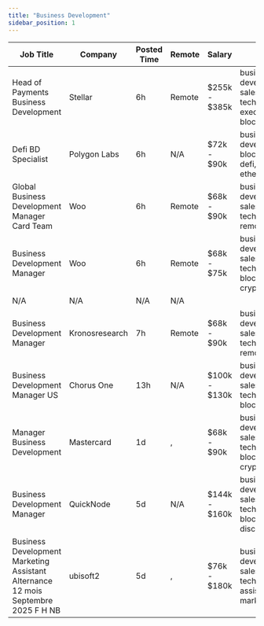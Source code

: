 ```yaml
---
title: "Business Development"
sidebar_position: 1
---
```


| Job Title | Company | Posted Time | Remote | Salary | Tags | Apply Link |
|-----------|---------|-------------|--------|--------|------|------------|
| Head of Payments Business Development | Stellar | 6h | Remote | $255k - $385k | business development, sales, non tech, executive, blockchain | [Apply](https://web3.career/head-of-payments-business-development-stellar/97571) |
| Defi BD Specialist | Polygon Labs | 6h | N/A | $72k - $90k | business development, blockchain, defi, discord, ethereum | [Apply](https://web3.career/defi-bd-specialist-polygonlabs/101833) |
| Global Business Development Manager Card Team | Woo | 6h | Remote | $68k - $90k | business development, sales, non tech, crypto, remote | [Apply](https://web3.career/global-business-development-manager-card-team-woo/95645) |
| Business Development Manager | Woo | 6h | Remote | $68k - $75k | business development, sales, non tech, blockchain, crypto | [Apply](https://web3.career/business-development-manager-woo/95644) |
| N/A | N/A | N/A | N/A |  |  | [Apply](https://web3.career/metana) |
| Business Development Manager | Kronosresearch | 7h | Remote | $68k - $90k | business development, sales, non tech, crypto, remote | [Apply](https://web3.career/business-development-manager-kronosresearch/101802) |
| Business Development Manager US | Chorus One | 13h | N/A | $100k - $130k | business development, sales, non tech, remote, blockchain | [Apply](https://web3.career/business-development-manager-us-chorusone1/101789) |
| Manager Business Development | Mastercard | 1d | , | $68k - $90k | business development, sales, non tech, blockchain, crypto | [Apply](https://web3.career/manager-business-development-mastercard/101764) |
| Business Development Manager | QuickNode | 5d | N/A | $144k - $160k | business development, sales, non tech, blockchain, discord | [Apply](https://web3.career/business-development-manager-quicknode/101671) |
| Business Development Marketing Assistant Alternance 12 mois Septembre 2025 F H NB | ubisoft2 | 5d | , | $76k - $180k | business development, sales, non tech, virtual assistant, marketing | [Apply](https://web3.career/business-development-marketing-assistant-alternance-12-mois-septembre-2025-f-h-nb-ubisoft2/101657) |
